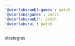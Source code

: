 ```yaml
---
'@winrlabs/web3-games': patch
'@winrlabs/games': patch
'@winrlabs/web3': patch
'@winrlabs/ui': patch
---
```


strategies
